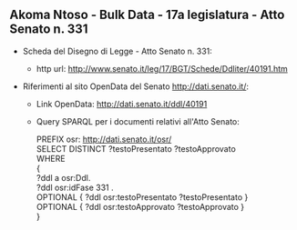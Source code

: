 ## Akoma Ntoso - Bulk Data - 17a legislatura - Atto Senato n. 331 ##

* Scheda del Disegno di Legge - Atto Senato n. 331:
	* http url: http://www.senato.it/leg/17/BGT/Schede/Ddliter/40191.htm

* Riferimenti al sito OpenData del Senato http://dati.senato.it/:
	* Link OpenData: http://dati.senato.it/ddl/40191
	* Query SPARQL per i documenti relativi all'Atto Senato:

        PREFIX osr: <http://dati.senato.it/osr/>  
		SELECT DISTINCT ?testoPresentato ?testoApprovato  
		WHERE  
		{  
		    ?ddl a osr:Ddl.  
		    ?ddl osr:idFase 331 .  
		    OPTIONAL { ?ddl osr:testoPresentato ?testoPresentato }  
		    OPTIONAL { ?ddl osr:testoApprovato ?testoApprovato }  
		}
		